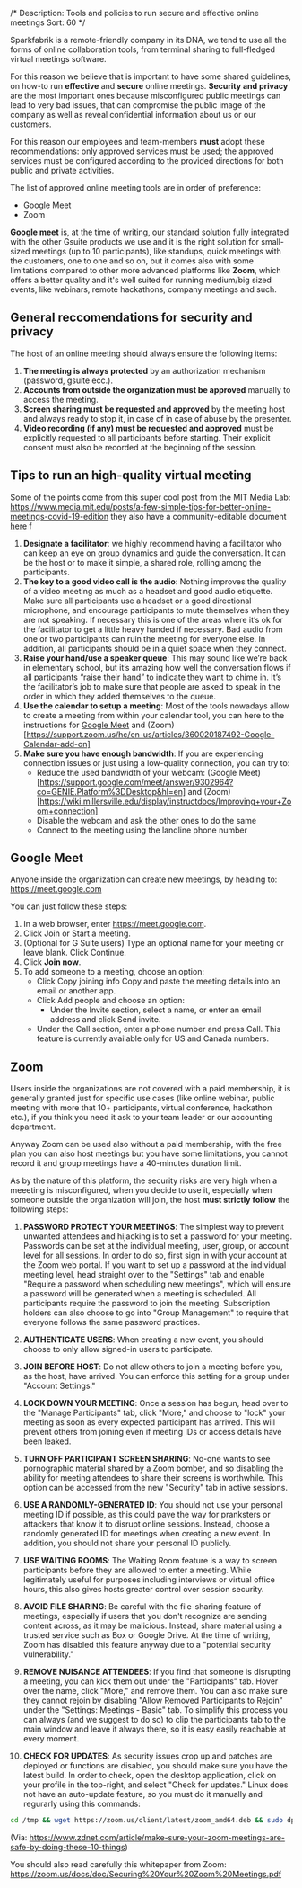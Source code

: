 /*
Description: Tools and policies to run secure and effective online meetings 
Sort: 60
*/

Sparkfabrik is a remote-friendly company in its DNA, we tend to use all the forms of online collaboration tools,
from terminal sharing to full-fledged virtual meetings software.

For this reason we believe that is important to have some shared guidelines, on how-to run **effective** and **secure** online meetings. **Security and privacy** are the most important ones because misconfigured public meetings can lead to very bad issues, that can compromise the public image of the company as well as reveal confidential information about us or our customers.

For this reason our employees and team-members **must** adopt these recommendations: only approved services must be used; the approved services must be configured according to the provided directions for both public and private activities.

The list of approved online meeting tools are in order of preference:

* Google Meet 
* Zoom

**Google meet** is, at the time of writing, our standard solution fully integrated with the other Gsuite products we use
and it is the right solution for small-sized meetings (up to 10 participants), like standups, quick meetings with the customers, one to one and so on, but it comes also with some limitations compared to other more advanced platforms like **Zoom**, which offers a better quality and it's well suited for running medium/big sized events, like webinars, remote hackathons, company meetings and such.

## General reccomendations for security and privacy

The host of an online meeting should always ensure the following items:

1. **The meeting is always protected** by an authorization mechanism (password, gsuite ecc.).
2. **Accounts from outside the organization must be approved** manually to access the meeting.
3. **Screen sharing must be requested and approved** by the meeting host and always ready to stop it, in case of in case of abuse by the presenter.
4. **Video recording (if any) must be requested and approved** must be explicitly requested to all participants before starting. Their explicit consent must also be recorded at the beginning of the session.

## Tips to run an high-quality virtual meeting

Some of the points come from this super cool post from the MIT Media Lab: https://www.media.mit.edu/posts/a-few-simple-tips-for-better-online-meetings-covid-19-edition they also have a community-editable document [here](https://docs.google.com/document/d/1ubzFL5XWA4F4_O90VtkFn_cbCok5IXl5XZABrj9iq_4/edit) 
f
1. **Designate a facilitator**: we highly recommend having a facilitator who can keep an eye on group dynamics and guide the conversation. It can be the host or to make it simple, a shared role, rolling among the participants.
2. **The key to a good video call is the audio**: Nothing improves the quality of a video meeting as much as a headset and good audio etiquette. Make sure all participants use a headset or a good directional microphone, and encourage participants to mute themselves when they are not speaking. If necessary this is one of the areas where it’s ok for the facilitator to get a little heavy handed if necessary. Bad audio from one or two participants can ruin the meeting for everyone else. In addition, all participants should be in a quiet space when they connect.
3. **Raise your hand/use a speaker queue**: This may sound like we’re back in elementary school, but it’s amazing how well the conversation flows if all participants “raise their hand” to indicate they want to chime in.  It’s the facilitator’s job to make sure that people are asked to speak in the order in which they added themselves to the queue.
4. **Use the calendar to setup a meeting**: Most of the tools nowadays allow to create a meeting from within your calendar tool, you can here to the instructions for [Google Meet](https://support.google.com/meet/answer/9302870?co=GENIE.Platform%3DDesktop&hl=en) and (Zoom)[https://support.zoom.us/hc/en-us/articles/360020187492-Google-Calendar-add-on]
5. **Make sure you have enough bandwidth**: If you are experiencing connection issues or just using a low-quality connection, you can try to:
    * Reduce the used bandwidth of your webcam: (Google Meet)[https://support.google.com/meet/answer/9302964?co=GENIE.Platform%3DDesktop&hl=en] and (Zoom)[https://wiki.millersville.edu/display/instructdocs/Improving+your+Zoom+connection]
    * Disable the webcam and ask the other ones to do the same
    * Connect to the meeting using the landline phone number


## Google Meet

Anyone inside the organization can create new meetings, by heading to: https://meet.google.com

You can just follow these steps:

1. In a web browser, enter https://meet.google.com.
2. Click Join or Start a meeting.
3. (Optional for G Suite users) Type an optional name for your meeting or leave blank. Click Continue.
4. Click **Join now**.
5. To add someone to a meeting, choose an option:
   * Click Copy joining info Copy and paste the meeting details into an email or another app.
   * Click Add people and choose an option:
     * Under the Invite section, select a name, or enter an email address and click Send invite.
    * Under the Call section, enter a phone number and press Call. This feature is currently available only for US and Canada numbers.

## Zoom

Users inside the organizations are not covered with a paid membership, it is generally granted just for specific use cases (like online webinar, public meeting with more that 10+ participants, virtual conference, hackathon etc.), if you think you need it ask to your team leader or our accounting department.

Anyway Zoom can be used also without a paid membership, with the free plan you can also host meetings but you have some limitations, you cannot record it and group meetings have a 40-minutes duration limit.

As by the nature of this platform, the security risks are very high when a meeeting is misconfigured, when you decide to use it, especially when someone outside the organization will join, the host **must strictly follow** the following steps:

1. **PASSWORD PROTECT YOUR MEETINGS**: The simplest way to prevent unwanted attendees and hijacking is to set a password for your meeting. Passwords can be set at the individual meeting, user, group, or account level for all sessions. In order to do so, first sign in with your account at the Zoom web portal. If you want to set up a password at the individual meeting level, head straight over to the "Settings" tab and enable "Require a password when scheduling new meetings", which will ensure a password will be generated when a meeting is scheduled. All participants require the password to join the meeting. Subscription holders can also choose to go into "Group Management" to require that everyone follows the same password practices. 

1. **AUTHENTICATE USERS**: When creating a new event, you should choose to only allow signed-in users to participate. 

3. **JOIN BEFORE HOST**: Do not allow others to join a meeting before you, as the host, have arrived. You can enforce this setting for a group under "Account Settings." 

4. **LOCK DOWN YOUR MEETING**: Once a session has begun, head over to the "Manage Participants" tab, click "More," and choose to "lock" your meeting as soon as every expected participant has arrived. This will prevent others from joining even if meeting IDs or access details have been leaked. 

5. **TURN OFF PARTICIPANT SCREEN SHARING**: No-one wants to see pornographic material shared by a Zoom bomber, and so disabling the ability for meeting attendees to share their screens is worthwhile. This option can be accessed from the new "Security" tab in active sessions. 

6. **USE A RANDOMLY-GENERATED ID**: You should not use your personal meeting ID if possible, as this could pave the way for pranksters or attackers that know it to disrupt online sessions. Instead, choose a randomly generated ID for meetings when creating a new event. In addition, you should not share your personal ID publicly. 

7. **USE WAITING ROOMS**: The Waiting Room feature is a way to screen participants before they are allowed to enter a meeting. While legitimately useful for purposes including interviews or virtual office hours, this also gives hosts greater control over session security.

8. **AVOID FILE SHARING**: Be careful with the file-sharing feature of meetings, especially if users that you don't recognize are sending content across, as it may be malicious. Instead, share material using a trusted service such as Box or Google Drive. At the time of writing, Zoom has disabled this feature anyway due to a "potential security vulnerability."

9. **REMOVE NUISANCE ATTENDEES**: If you find that someone is disrupting a meeting, you can kick them out under the "Participants" tab. Hover over the name, click "More," and remove them. You can also make sure they cannot rejoin by disabling "Allow Removed Participants to Rejoin" under the "Settings: Meetings - Basic" tab. To simplify this process you can always (and we suggest to do so) to clip the participants tab to the main window and leave it always there, so it is easy easily reachable at every moment.

10. **CHECK FOR UPDATES**: As security issues crop up and patches are deployed or functions are disabled, you should make sure you have the latest build. In order to check, open the desktop application, click on your profile in the top-right, and select "Check for updates."
Linux does not have an auto-update feature, so you must do it manually and regurarly using this commands:

```bash
cd /tmp && wget https://zoom.us/client/latest/zoom_amd64.deb && sudo dpkg -i zoom_amd64.deb && cd -
```

(Via: https://www.zdnet.com/article/make-sure-your-zoom-meetings-are-safe-by-doing-these-10-things)

You should also read carefully this whitepaper from Zoom: https://zoom.us/docs/doc/Securing%20Your%20Zoom%20Meetings.pdf

